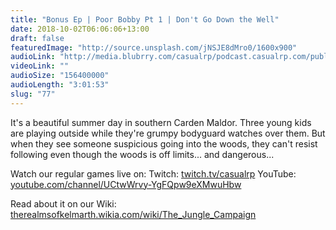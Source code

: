 ```yaml
---
title: "Bonus Ep | Poor Bobby Pt 1 | Don't Go Down the Well"
date: 2018-10-02T06:06:06+13:00
draft: false
featuredImage: "http://source.unsplash.com/jNSJE8dMro0/1600x900"
audioLink: "http://media.blubrry.com/casualrp/podcast.casualrp.com/public/Bonus%20Ep%20_%20Poor%20Bobby%20Pt%201%20_%20Dont%20Go%20Down%20the%20Well.mp3"
videoLink: ""
audioSize: "156400000"
audioLength: "3:01:53"
slug: "77"
---
```


It's a beautiful summer day in southern Carden Maldor. Three young kids are playing outside while they're grumpy bodyguard watches over them. But when they see someone suspicious going into the woods, they can't resist following even though the woods is off limits... and dangerous...

Watch our regular games live on:
Twitch: [twitch.tv/casualrp](https://www.twitch.tv/casualrp)
YouTube: [youtube.com/channel/UCtwWrvy-YgFQpw9eXMwuHbw](https://www.youtube.com/channel/UCtwWrvy-YgFQpw9eXMwuHbw)

Read about it on our Wiki: [therealmsofkelmarth.wikia.com/wiki/The_Jungle_Campaign](http://therealmsofkelmarth.wikia.com/wiki/The_Jungle_Campaign)
